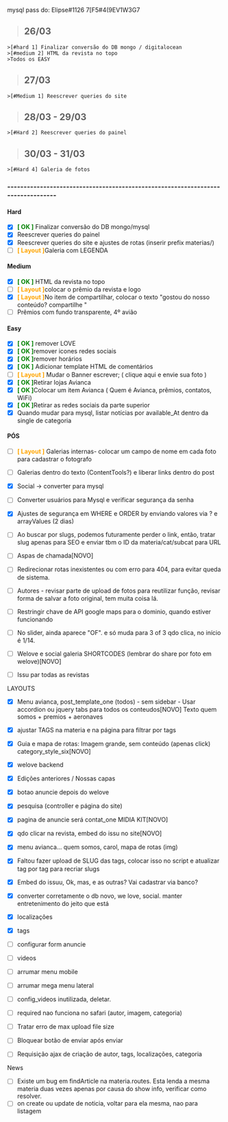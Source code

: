 mysql pass do: Elipse#1126
7[F5#4(9EV1W3G7
>## 26/03

    >[#hard 1] Finalizar conversão do DB mongo / digitalocean
    >[#medium 2] HTML da revista no topo
    >Todos os EASY

>## 27/03
    >[#Medium 1] Reescrever queries do site
    
>## 28/03 - 29/03 
    >[#Hard 2] Reescrever queries do painel

>## 30/03 - 31/03
    >[#Hard 4] Galeria de fotos
    
### --------------------------------------------------------------------------------

#### Hard
-[x] <span style="color: green; font-weight: bold">[ OK ]</span> Finalizar conversão do DB mongo/mysql
-[x] Reescrever queries do painel
-[x] Reescrever queries do site e ajustes de rotas (inserir prefix materias/)
-[ ] <span style="color: orange; font-weight: bold">[ Layout ]</span>Galeria com LEGENDA

#### Medium
-[x] <span style="color: green; font-weight: bold">[ OK ]</span> HTML da revista no topo
-[ ] <span style="color: orange; font-weight: bold">[ Layout ]</span>colocar o prêmio da revista e logo 
-[x] <span style="color: orange; font-weight: bold">[ Layout ]</span>No item de compartilhar, colocar o texto "gostou do nosso conteúdo? compartilhe "
-[ ] Prêmios com fundo transparente, 4º avião

#### Easy
-[x] <span style="color: green; font-weight: bold">[ OK ]</span> remover LOVE 
-[x] <span style="color: green; font-weight: bold">[ OK ]</span>remover icones redes sociais 
-[x] <span style="color: green; font-weight: bold">[ OK ]</span>remover horários 
-[x] <span style="color: green; font-weight: bold">[ OK ]</span> Adicionar template HTML de comentários
-[ ] <span style="color: orange; font-weight: bold">[ Layout ]</span> Mudar o Banner escrever; ( clique aqui e envie sua foto )
-[x] <span style="color: green; font-weight: bold">[ OK ]</span>Retirar lojas Avianca 
-[x] <span style="color: green; font-weight: bold">[ OK ]</span>Colocar um item Avianca ( Quem é Avianca, prêmios, contatos, WiFi)
-[x] <span style="color: green; font-weight: bold">[ OK ]</span>Retirar as redes sociais da parte superior
-[x] Quando mudar para mysql, listar notícias por available_At dentro da single de categoria
 
 #### PÓS
-[ ] <span style="color: orange; font-weight: bold">[ Layout ]</span> Galerias internas- colocar um campo de nome em cada foto para cadastrar o fotografo
-[ ] Galerias dentro do texto (ContentTools?) e liberar links dentro do post
-[x] Social  -> converter para mysql
-[ ] Converter usuários para Mysql e verificar segurança da senha
-[x] Ajustes de segurança em WHERE e ORDER by enviando valores via ? e arrayValues (2 dias)
-[ ] Ao buscar por slugs, podemos futuramente perder o link, então, tratar slug apenas para SEO e enviar tbm o ID da materia/cat/subcat para URL
-[ ] Aspas de chamada[NOVO]
-[ ] Redirecionar rotas inexistentes ou com erro para 404, para evitar queda de sistema.
-[ ] Autores - revisar parte de upload de fotos para reutilizar função, revisar forma de salvar a foto original, tem muita coisa lá.

-[ ] Restringir chave de API google maps para o dominio, quando estiver funcionando
-[ ] No slider, ainda aparece "OF". e só muda para 3 of 3 qdo clica, no início é 1/14.
-[ ] Welove e social galeria SHORTCODES (lembrar do share por foto em welove)[NOVO]
-[ ] Issu par todas as revistas

LAYOUTS
-[x] Menu avianca, post_template_one (todos) - sem sidebar - Usar accordion ou jquery tabs para todos os conteudos[NOVO] Texto quem somos + premios + aeronaves
-[x] ajustar TAGS na materia e na página para filtrar por tags 
-[x] Guia e mapa de rotas: Imagem grande, sem conteúdo (apenas click) category_style_six[NOVO]
-[x] welove backend
-[x] Edições anteriores / Nossas capas 
-[x] botao anuncie depois do welove
-[x] pesquisa (controller e página do site)
-[x] pagina de anuncie será contat_one MIDIA KIT[NOVO]
-[x] qdo clicar na revista, embed do issu no site[NOVO]
-[x] menu avianca... quem somos, carol, mapa de rotas (img)
-[x] Faltou fazer upload de SLUG das tags, colocar isso no script e atualizar tag por tag para recriar slugs
-[x] Embed do issuu, Ok, mas, e as outras? Vai cadastrar via banco?
-[x] converter corretamente o db novo, we love, social. manter entretenimento do jeito que está

-[x] localizações
-[x] tags
-[ ] configurar form anuncie
-[ ] videos
-[ ] arrumar menu mobile
-[ ] arrumar mega menu lateral
-[ ] config_videos inutilizada, deletar.
-[ ] required nao funciona no safari (autor, imagem, categoria)
-[ ] Tratar erro de max upload file size
-[ ] Bloquear botão de enviar após enviar
-[ ] Requisição ajax de criação de autor, tags, localizações, categoria

News
-[ ] Existe um bug em findArticle na materia.routes. Esta lenda a mesma materia duas vezes apenas por causa do show info, verificar como resolver.
-[ ] on create ou update de noticia, voltar para ela mesma, nao para listagem